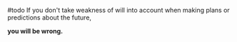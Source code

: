 #todo
If you don't take weakness of will into account when making plans or predictions about the future, 

**you will be wrong.** 
